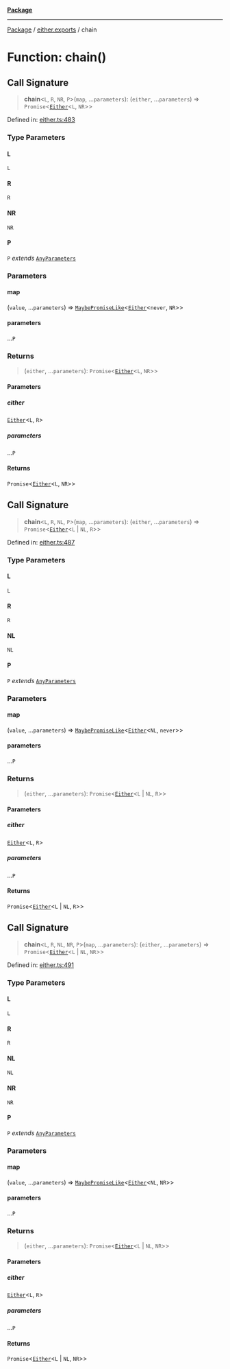 [**Package**](../../README.md)

***

[Package](../../modules.md) / [either.exports](../README.md) / chain

# Function: chain()

## Call Signature

> **chain**\<`L`, `R`, `NR`, `P`\>(`map`, ...`parameters`): (`either`, ...`parameters`) => `Promise`\<[`Either`](../type-aliases/Either.md)\<`L`, `NR`\>\>

Defined in: [either.ts:483](https://github.com/AlexXanderGrib/monads-io/blob/d65e47796764202dffd7314b61c2ea9cedbb26e8/src/either.ts#L483)

### Type Parameters

#### L

`L`

#### R

`R`

#### NR

`NR`

#### P

`P` *extends* [`AnyParameters`](../../types/type-aliases/AnyParameters.md)

### Parameters

#### map

(`value`, ...`parameters`) => [`MaybePromiseLike`](../../types/type-aliases/MaybePromiseLike.md)\<[`Either`](../type-aliases/Either.md)\<`never`, `NR`\>\>

#### parameters

...`P`

### Returns

> (`either`, ...`parameters`): `Promise`\<[`Either`](../type-aliases/Either.md)\<`L`, `NR`\>\>

#### Parameters

##### either

[`Either`](../type-aliases/Either.md)\<`L`, `R`\>

##### parameters

...`P`

#### Returns

`Promise`\<[`Either`](../type-aliases/Either.md)\<`L`, `NR`\>\>

## Call Signature

> **chain**\<`L`, `R`, `NL`, `P`\>(`map`, ...`parameters`): (`either`, ...`parameters`) => `Promise`\<[`Either`](../type-aliases/Either.md)\<`L` \| `NL`, `R`\>\>

Defined in: [either.ts:487](https://github.com/AlexXanderGrib/monads-io/blob/d65e47796764202dffd7314b61c2ea9cedbb26e8/src/either.ts#L487)

### Type Parameters

#### L

`L`

#### R

`R`

#### NL

`NL`

#### P

`P` *extends* [`AnyParameters`](../../types/type-aliases/AnyParameters.md)

### Parameters

#### map

(`value`, ...`parameters`) => [`MaybePromiseLike`](../../types/type-aliases/MaybePromiseLike.md)\<[`Either`](../type-aliases/Either.md)\<`NL`, `never`\>\>

#### parameters

...`P`

### Returns

> (`either`, ...`parameters`): `Promise`\<[`Either`](../type-aliases/Either.md)\<`L` \| `NL`, `R`\>\>

#### Parameters

##### either

[`Either`](../type-aliases/Either.md)\<`L`, `R`\>

##### parameters

...`P`

#### Returns

`Promise`\<[`Either`](../type-aliases/Either.md)\<`L` \| `NL`, `R`\>\>

## Call Signature

> **chain**\<`L`, `R`, `NL`, `NR`, `P`\>(`map`, ...`parameters`): (`either`, ...`parameters`) => `Promise`\<[`Either`](../type-aliases/Either.md)\<`L` \| `NL`, `NR`\>\>

Defined in: [either.ts:491](https://github.com/AlexXanderGrib/monads-io/blob/d65e47796764202dffd7314b61c2ea9cedbb26e8/src/either.ts#L491)

### Type Parameters

#### L

`L`

#### R

`R`

#### NL

`NL`

#### NR

`NR`

#### P

`P` *extends* [`AnyParameters`](../../types/type-aliases/AnyParameters.md)

### Parameters

#### map

(`value`, ...`parameters`) => [`MaybePromiseLike`](../../types/type-aliases/MaybePromiseLike.md)\<[`Either`](../type-aliases/Either.md)\<`NL`, `NR`\>\>

#### parameters

...`P`

### Returns

> (`either`, ...`parameters`): `Promise`\<[`Either`](../type-aliases/Either.md)\<`L` \| `NL`, `NR`\>\>

#### Parameters

##### either

[`Either`](../type-aliases/Either.md)\<`L`, `R`\>

##### parameters

...`P`

#### Returns

`Promise`\<[`Either`](../type-aliases/Either.md)\<`L` \| `NL`, `NR`\>\>

